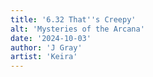```yaml
---
title: '6.32 That''s Creepy'
alt: 'Mysteries of the Arcana'
date: '2024-10-03'
author: 'J Gray'
artist: 'Keira'
---
```

